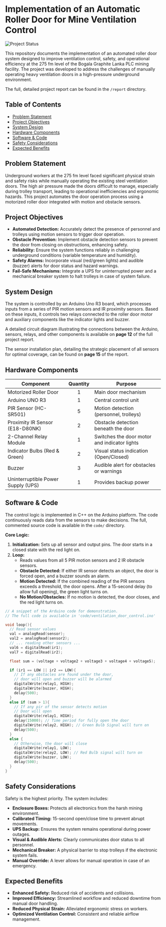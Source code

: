 # Implementation of an Automatic Roller Door for Mine Ventilation Control

![Project Status](https://img.shields.io/badge/status-complete-success)

This repository documents the implementation of an automated roller door system designed to improve ventilation control, safety, and operational efficiency at the 275 fm level of the Bogala Graphite Lanka PLC mining facility. The project was developed to address the challenges of manually operating heavy ventilation doors in a high-pressure underground environment.

The full, detailed project report can be found in the `/report` directory.

## Table of Contents
- [Problem Statement](#problem-statement)
- [Project Objectives](#project-objectives)
- [System Design](#system-design)
- [Hardware Components](#hardware-components)
- [Software & Code](#software--code)
- [Safety Considerations](#safety-considerations)
- [Expected Benefits](#expected-benefits)

## Problem Statement
Underground workers at the 275 fm level faced significant physical strain and safety risks while manually operating the existing steel ventilation doors. The high air pressure made the doors difficult to manage, especially during trolley transport, leading to operational inefficiencies and ergonomic hazards. This project automates the door operation process using a motorized roller door integrated with motion and obstacle sensors.

## Project Objectives
- **Automated Detection:** Accurately detect the presence of personnel and trolleys using motion sensors to trigger door operation.
- **Obstacle Prevention:** Implement obstacle detection sensors to prevent the door from closing on obstructions, enhancing safety.
- **Reliability:** Ensure the system functions reliably in challenging underground conditions (variable temperature and humidity).
- **Safety Alarms:** Incorporate visual (red/green lights) and audible (buzzer) alerts for door status and hazard warnings.
- **Fail-Safe Mechanisms:** Integrate a UPS for uninterrupted power and a mechanical breaker system to halt trolleys in case of system failure.

## System Design
The system is controlled by an Arduino Uno R3 board, which processes inputs from a series of PIR motion sensors and IR proximity sensors. Based on these inputs, it controls two relays connected to the roller door motor and auxiliary components like the indicator lights and buzzer.

A detailed circuit diagram illustrating the connections between the Arduino, sensors, relays, and other components is available on **page 12** of the full project report.

The sensor installation plan, detailing the strategic placement of all sensors for optimal coverage, can be found on **page 15** of the report.

## Hardware Components

| Component                       | Quantity | Purpose                                        |
| ------------------------------- | :------: | ---------------------------------------------- |
| Motorized Roller Door           |    1     | Main door mechanism                            |
| Arduino UNO R3                  |    1     | Central control unit                           |
| PIR Sensor (HC-SR501)           |    5     | Motion detection (personnel, trolleys)         |
| Proximity IR Sensor (E18-D80NK) |    2     | Obstacle detection beneath the door            |
| 2-Channel Relay Module          |    1     | Switches the door motor and indicator lights   |
| Indicator Bulbs (Red & Green)   |    2     | Visual status indication (Open/Closed)         |
| Buzzer                          |    3     | Audible alert for obstacles or warnings        |
| Uninterruptible Power Supply (UPS)|   1    | Provides backup power                          |

## Software & Code
The control logic is implemented in C++ on the Arduino platform. The code continuously reads data from the sensors to make decisions. The full, commented source code is available in the `code/` directory.

**Core Logic:**
1.  **Initialization:** Sets up all sensor and output pins. The door starts in a closed state with the red light on.
2.  **Loop:**
    - Reads values from all 5 PIR motion sensors and 2 IR obstacle sensors.
    - **Obstacle Detected:** If either IR sensor detects an object, the door is forced open, and a buzzer sounds an alarm.
    - **Motion Detected:** If the combined reading of the PIR sensors exceeds a threshold, the door opens. After a 15-second delay (to allow full opening), the green light turns on.
    - **No Motion/Obstacles:** If no motion is detected, the door closes, and the red light turns on.

```cpp
// A snippet of the Arduino code for demonstration.
// The full code is available in 'code/ventilation_door_control.ino'

void loop(){
  // Read sensor values
  val = analogRead(sensor);
  val2 = analogRead(sensor2);
  // ... reading other sensors ...
  val6 = digitalRead(ir1);
  val7 = digitalRead(ir2);

  float sum = (voltage + voltage2 + voltage3 + voltage4 + voltage5);

  if (ir1 == LOW || ir2 == LOW){
    // If any obstacles are found under the door,
    // door will open and buzzer will be alarmed
    digitalWrite(relay1, HIGH);
    digitalWrite(buzzer, HIGH);
    delay(500);
  }
  else if (sum > 1){
    // If any pir of the sensor detects motion
    // Door will open
    digitalWrite(relay1, HIGH);
    delay(15000); // Time period for fully open the door
    digitalWrite(relay2, HIGH); // Green Bulb Signal will turn on
    delay(500);
  }
  else {
    // Otherwise, the door will close
    digitalWrite(relay1, LOW);
    digitalWrite(relay2, LOW); // Red Bulb signal will turn on
    digitalWrite(buzzer, LOW);
    delay(500);
  }
}
```

## Safety Considerations
Safety is the highest priority. The system includes:
- **Enclosure Boxes:** Protects all electronics from the harsh mining environment.
- **Calibrated Timing:** 15-second open/close time to prevent abrupt movements.
- **UPS Backup:** Ensures the system remains operational during power outages.
- **Visual & Audible Alerts:** Clearly communicates door status to all personnel.
- **Mechanical Breaker:** A physical barrier to stop trolleys if the electronic system fails.
- **Manual Override:** A lever allows for manual operation in case of an emergency.

## Expected Benefits
- **Enhanced Safety:** Reduced risk of accidents and collisions.
- **Improved Efficiency:** Streamlined workflow and reduced downtime from manual door handling.
- **Reduced Physical Strain:** Alleviated ergonomic stress on workers.
- **Optimized Ventilation Control:** Consistent and reliable airflow management.


